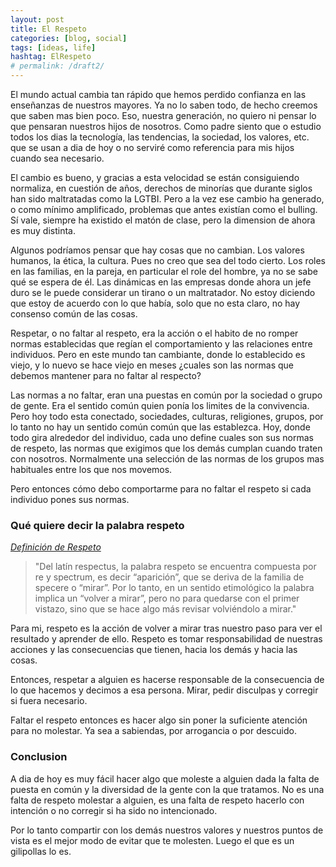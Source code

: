 ```yaml
---
layout: post
title: El Respeto
categories: [blog, social]
tags: [ideas, life]
hashtag: ElRespeto
# permalink: /draft2/
---
```

El mundo actual cambia tan rápido que hemos perdido confianza en las enseñanzas de nuestros mayores. Ya no lo saben todo, de hecho creemos que saben mas bien poco.
Eso, nuestra generación, no quiero ni pensar lo que pensaran nuestros hijos de nosotros. Como padre siento que o estudio todos los dias la tecnología, las tendencias, la sociedad, los valores, etc. que se usan a dia de hoy o no serviré como referencia para mis hijos cuando sea necesario.

El cambio es bueno, y gracias a esta velocidad se están consiguiendo normaliza, en cuestión de años, derechos de minorías que durante siglos han sido maltratadas como la LGTBI. Pero a la vez ese cambio ha generado, o como mínimo amplificado, problemas que antes existían como el bulling. Sí vale, siempre ha existido el matón de clase, pero la dimension de ahora es muy distinta.

Algunos podríamos pensar que hay cosas que no cambian. Los valores humanos, la ética, la cultura. Pues no creo que sea del todo cierto. Los roles en las familias, en la pareja, en particular el role del hombre, ya no se sabe qué se espera de él. Las dinámicas en las empresas donde ahora un jefe duro se le puede considerar un tirano o un maltratador. No estoy diciendo que estoy de acuerdo con lo que había, solo que no esta claro, no hay consenso común de las cosas.

Respetar, o no faltar al respeto, era la acción o el habito de no romper normas establecidas que regían el comportamiento y las relaciones entre individuos.
Pero en este mundo tan cambiante, donde lo establecido es viejo, y lo nuevo se hace viejo en meses ¿cuales son las normas que debemos mantener para no faltar al respecto?

Las normas a no faltar, eran una puestas en común por la sociedad o grupo de gente. Era el sentido común quien ponía los limites de la convivencia. Pero hoy todo esta conectado, sociedades, culturas, religiones, grupos, por lo tanto no hay un sentido común común que las establezca. Hoy, donde todo gira alrededor del individuo, cada uno define cuales son sus normas de respeto, las normas que exigimos que los demás cumplan cuando traten con nosotros. Normalmente una selección de las normas de los grupos mas habituales entre los que nos movemos.

Pero entonces cómo debo comportarme para no faltar el respeto si cada individuo pones sus normas.

### Qué quiere decir la palabra respeto

[*Definición de Respeto*](http://definicionde.org/respeto/)
> "Del latín respectus, la palabra respeto se encuentra compuesta por re y spectrum, es decir “aparición”, que se deriva de la familia de specere o “mirar”. Por lo tanto, en un sentido etimológico la palabra implica un “volver a mirar”, pero no para quedarse con el primer vistazo, sino que se hace algo más revisar volviéndolo a mirar." 

Para mi, respeto es la acción de volver a mirar tras nuestro paso para ver el resultado y aprender de ello. Respeto es tomar responsabilidad de nuestras acciones y las consecuencias que tienen, hacia los demás y hacia las cosas.

Entonces, respetar a alguien es hacerse responsable de la consecuencia de lo que hacemos y decimos a esa persona. Mirar, pedir disculpas y corregir si fuera necesario.

Faltar el respeto entonces es hacer algo sin poner la suficiente atención para no molestar. Ya sea a sabiendas, por arrogancia o por descuido.

### Conclusion

A dia de hoy es muy fácil hacer algo que moleste a alguien dada la falta de puesta en común y la diversidad de la gente con la que tratamos. No es una falta de respeto molestar a alguien, es una falta de respeto hacerlo con intención o no corregir si ha sido no intencionado.

Por lo tanto compartir con los demás nuestros valores y nuestros puntos de vista es el mejor modo de evitar que te molesten. Luego el que es un gilipollas lo es.
